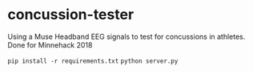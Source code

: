 # concussion-tester
Using a Muse Headband EEG signals to test for concussions in athletes. Done for Minnehack 2018

`pip install -r requirements.txt`
`python server.py`
